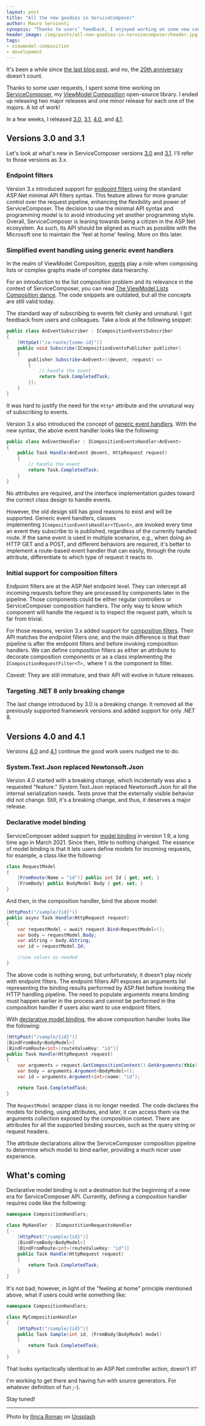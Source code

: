 ```yaml
---
layout: post
title: "All the new goodies in ServiceComposer"
author: Mauro Servienti
synopsis: "Thanks to users’ feedback, I enjoyed working on some new cool ServiceComposer features, namely endpoint filters, a greatly improved event handling API, and declarative model binding, which paves the way for a new cool feature in the works"
header_image: /img/posts/all-new-goodies-in-servicecomposer/header.jpg
tags:
- viewmodel-composition
- development
---
```


It's been a while since [the last blog post](https://milestone.topics.it/2024/04/09/service-control-ghost-endpoints.html), and no, the [20th anniversary](https://milestone.topics.it/2024/11/30/anniversary.html) doesn't count.

Thanks to some user requests, I spent some time working on [ServiceComposer](https://github.com/ServiceComposer/ServiceComposer.AspNetCore), my [ViewModel Composition](https://milestone.topics.it/series/view-model-composition.html) open-source library. I ended up releasing two major releases and one minor release for each one of the majors. A lot of work!

In a few weeks, I released [3.0](https://github.com/ServiceComposer/ServiceComposer.AspNetCore/releases/tag/3.0.0), [3.1](https://github.com/ServiceComposer/ServiceComposer.AspNetCore/releases/tag/3.1.0), [4.0](https://github.com/ServiceComposer/ServiceComposer.AspNetCore/releases/tag/4.0.0), and [4.1](https://github.com/ServiceComposer/ServiceComposer.AspNetCore/releases/tag/4.1.0).

## Versions 3.0 and 3.1

Let's look at what's new in ServiceComposer versions [3.0](https://github.com/ServiceComposer/ServiceComposer.AspNetCore/releases/tag/3.0.0) and [3.1](https://github.com/ServiceComposer/ServiceComposer.AspNetCore/releases/tag/3.1.0). I'll refer to those versions as 3.x.

### Endpoint filters

Version 3.x introduced support for [endpoint filters](https://github.com/ServiceComposer/ServiceComposer.AspNetCore/blob/master/docs/endpoint-filters.md) using the standard ASP.Net minimal API filters syntax. This feature allows for more granular control over the request pipeline, enhancing the flexibility and power of ServiceComposer. The decision to use the minimal API syntax and programming model is to avoid introducing yet another programming style. Overall, ServiceComposer is leaning towards being a citizen in the ASP.Net ecosystem. As such, its API should be aligned as much as possible with the Microsoft one to maintain the 'feel at home' feeling. More on this later.

### Simplified event handling using generic event handlers

In the realm of ViewModel Composition, [events](https://github.com/ServiceComposer/ServiceComposer.AspNetCore/blob/master/docs/events.md) play a role when composing lists or complex graphs made of complex data hierarchy.

For an introduction to the list composition problem and its relevance in the context of ServiceComposer, you can read [The ViewModel Lists Composition dance](https://milestone.topics.it/2019/03/21/the-viewmodels-lists-composition-dance.html). The code snippets are outdated, but all the concepts are still valid today.

The standard way of subscribing to events felt clunky and unnatural. I got feedback from users and colleagues. Take a look at the following snippet:

```csharp
public class AnEventSubscriber : ICompositionEventsSubscriber
{
    [HttpGet("/a-route/{some-id}")]
    public void Subscribe(ICompositionEventsPublisher publisher)
    {
        publisher.Subscribe<AnEvent>((@event, request) =>
        {
            // handle the event
            return Task.CompletedTask;
        });
    }
}
```

It was hard to justify the need for the `Http*` attribute and the unnatural way of subscribing to events.

Version 3.x also introduced the concept of [generic event handlers](https://github.com/ServiceComposer/ServiceComposer.AspNetCore/blob/master/docs/events.md#generic-event-handlers). With the new syntax, the above event handler looks like the following:

```csharp
public class AnEventHandler : ICompositionEventsHandler<AnEvent>
{
    public Task Handle(AnEvent @event, HttpRequest request)
    {
        // handle the event
        return Task.CompletedTask;
    }
}
```

No attributes are required, and the interface implementation guides toward the correct class design to handle events.

However, the old design still has good reasons to exist and will be supported. Generic event handlers, classes implementing `ICompositionEventsHandler<TEvent>`, are invoked every time an event they subscribe to is published, regardless of the currently handled route. If the same event is used in multiple scenarios, e.g., when doing an HTTP GET and a POST, and different behaviors are required, it's better to implement a route-based event handler that can easily, through the route attribute, differentiate to which type of request it reacts to.

### Initial support for composition filters

Endpoint filters are at the ASP.Net endpoint level. They can intercept all incoming requests before they are processed by components later in the pipeline. Those components could be either regular controllers or ServiceComposer composition handlers. The only way to know which component will handle the request is to inspect the request path, which is far from trivial.

For those reasons, version 3.x added support for [composition filters](https://github.com/ServiceComposer/ServiceComposer.AspNetCore/blob/master/docs/composition-filters.md). Their API matches the endpoint filters one, and the main difference is that their pipeline is after the endpoint filters and before invoking composition handlers. We can define composition filters as either an attribute to decorate composition components or as a class implementing the `ICompositionRequestFilter<T>,` where `T` is the component to filter.

*Caveat*: They are still immature, and their API will evolve in future releases.

### Targeting .NET 8 only breaking change

The last change introduced by 3.0 is a breaking change. It removed all the previously supported framework versions and added support for only .NET 8.

## Versions 4.0 and 4.1

Versions [4.0](https://github.com/ServiceComposer/ServiceComposer.AspNetCore/releases/tag/4.0.0) and [4.1](https://github.com/ServiceComposer/ServiceComposer.AspNetCore/releases/tag/4.1.0) continue the good work users nudged me to do.

### System.Text.Json replaced Newtonsoft.Json

Version 4.0 started with a breaking change, which incidentally was also a requested "feature." System.Text.Json replaced Newtonsoft.Json for all the internal serialization needs. Tests prove that the externally visible behavior did not change. Still, it's a breaking change, and thus, it deserves a major release.

### Declarative model binding

ServiceComposer added support for [model binding](https://github.com/ServiceComposer/ServiceComposer.AspNetCore/blob/master/docs/model-binding.md) in version 1.9, a long time ago in March 2021. Since then, little to nothing changed. The essence of model binding is that it lets users define models for incoming requests, for example, a class like the following:

```csharp
class RequestModel
{
    [FromRoute(Name = "id")] public int Id { get; set; }
    [FromBody] public BodyModel Body { get; set; }
}
```

And then, in the composition handler, bind the above model:

```csharp
[HttpPost("/sample/{id}")]
public async Task Handle(HttpRequest request)
{
    var requestModel = await request.Bind<RequestModel>();
    var body = requestModel.Body;
    var aString = body.AString;
    var id = requestModel.Id;

    //use values as needed
}
```

The above code is nothing wrong, but unfortunately, it doesn't play nicely with endpoint filters. The endpoint filters API exposes an arguments list representing the binding results performed by ASP.Net before invoking the HTTP handling pipeline. The need to populate arguments means binding must happen earlier in the process and cannot be performed in the composition handler if users also want to use endpoint filters.

With [declarative model binding](https://github.com/ServiceComposer/ServiceComposer.AspNetCore/blob/master/docs/model-binding.md#declarative-model-binding), the above composition handler looks like the following:

```csharp
[HttpPost("/sample/{id}")]
[BindFromBody<BodyModel>]
[BindFromRoute<int>(routeValueKey: "id")]
public Task Handle(HttpRequest request)
{
    var arguments = request.GetCompositionContext().GetArguments(this);
    var body = arguments.Argument<BodyModel>();
    var id = arguments.Argument<int>(name: "id");

    return Task.CompletedTask;
}
```

The `RequestModel` wrapper class is no longer needed. The code declares the models for binding, using attributes, and later, it can access them via the arguments collection exposed by the composition context. There are attributes for all the supported binding sources, such as the query string or request headers. 

The attribute declarations allow the ServiceComposer composition pipeline to determine which model to bind earlier, providing a much nicer user experience.

## What's coming

Declarative model binding is not a destination but the beginning of a new era for ServiceComposer API. Currently, defining a composition handler requires code like the following:

```csharp
namespace CompositionHandlers;

class MyHandler : ICompostitionRequestsHandler
{
    [HttpPost("/sample/{id}")]
    [BindFromBody<BodyModel>]
    [BindFromRoute<int>(routeValueKey: "id")]
    public Task Handle(HttpRequest request)
    {
        return Task.CompletedTask;
    }
}
```

It's not bad; however, in light of the "feeling at home" principle mentioned above, what if users could write something like:

```csharp
namespace CompositionHandlers;

class MyCompositionHandler
{
    [HttpPost("/sample/{id}")]
    public Task Sample(int id, [FromBody]BodyModel model)
    {
        return Task.CompletedTask;
    }
}
```

That looks syntactically identical to an ASP.Net controller action, doesn't it?

I'm working to get there and having fun with source generators. For whatever definition of fun ;-).

Stay tuned!

---

Photo by <a href="https://unsplash.com/@ilincaroman?utm_content=creditCopyText&utm_medium=referral&utm_source=unsplash">Ilinca Roman</a> on <a href="https://unsplash.com/photos/four-assorted-shape-chocolates-mmaiZFhZ3Uc?utm_content=creditCopyText&utm_medium=referral&utm_source=unsplash">Unsplash</a>